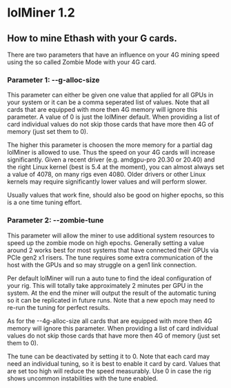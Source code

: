 # lolMiner 1.2

## How to mine Ethash with your G cards.

There are two parameters that have an influence on your 4G mining speed using the so called Zombie Mode with your 4G card.

### Parameter 1: --g-alloc-size 
This parameter can either be given one value that applied for all GPUs in your system or it can be a comma seperated list of values. Note that all cards that are equipped with more then 4G memory will ignore this parameter. A value of 0 is just the lolMiner default. When providing a list of card individual values do not skip those cards that have more then 4G of memory (just set them to 0).

The higher this parameter is choosen the more memory for a partial dag lolMiner is allowed to use. Thus the speed on your 4G cards will increase significantly. 
Given a recent driver (e.g. amdgpu-pro 20.30 or 20.40) and the right Linux kernel (best is 5.4 at the moment), you can almost always set a value of 4078, on many rigs even 4080. Older drivers or other Linux kernels may require significantly lower values and will perform slower.

Usually values that work fine, should also be good on higher epochs, so this is a one time tuning effort. 


### Parameter 2: --zombie-tune
This parameter will allow the miner to use additional system resources to speed up the zombie mode on high epochs. Generally setting a value around 2 works best for most systems that have connected their GPUs via PCIe gen2 x1 risers. The tune requires some extra communication of the host with the GPUs and so may struggle on a gen1 link connection. 

Per default lolMiner will run a auto tune to find the ideal configuration of your rig. This will totally take approximately 2 minutes per GPU in the system. At the end the miner will output the result of the automatic tuning so it can be replicated in future runs. Note that a new epoch may need to re-run the 
tuning for perfect results.

As for the --4g-alloc-size all cards that are equipped with more then 4G memory will ignore this parameter. When providing a list of card individual values do not skip those cards that have more then 4G of memory (just set them to 0). 

The tune can be deactivated by setting it to 0. Note that each card may need an individual tuning, so it is best to enable it card by card. Values that are set too high will reduce the speed measurably. Use 0 in case the rig shows uncommon instabilities with the tune enabled.
